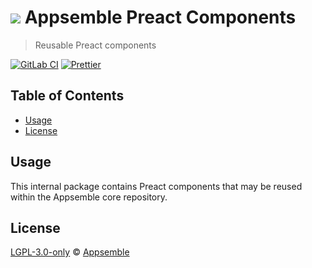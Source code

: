 # ![](https://gitlab.com/appsemble/appsemble/-/raw/0.35.11-test.0/config/assets/logo.svg) Appsemble Preact Components

> Reusable Preact components

[![GitLab CI](https://gitlab.com/appsemble/appsemble/badges/0.35.11-test.0/pipeline.svg)](https://gitlab.com/appsemble/appsemble/-/releases/0.35.11-test.0)
[![Prettier](https://img.shields.io/badge/code_style-prettier-ff69b4.svg)](https://prettier.io)

## Table of Contents

- [Usage](#usage)
- [License](#license)

## Usage

This internal package contains Preact components that may be reused within the Appsemble core
repository.

## License

[LGPL-3.0-only](https://gitlab.com/appsemble/appsemble/-/blob/0.35.11-test.0/LICENSE.md) ©
[Appsemble](https://appsemble.com)
